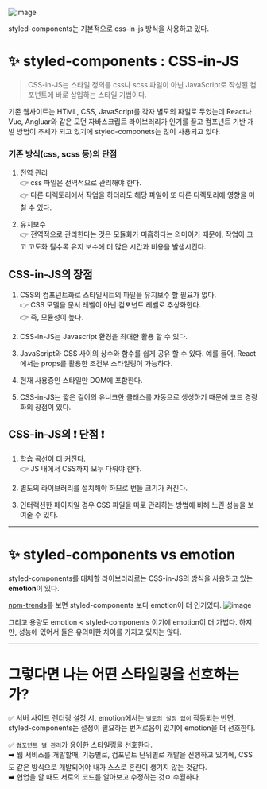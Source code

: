 ![image](https://user-images.githubusercontent.com/79238676/198945567-4b8dc546-3eb5-4269-8796-07da960ab93a.png)

styled-components는 기본적으로 css-in-js 방식을 사용하고 있다.

# ✨ styled-components : CSS-in-JS
> CSS-in-JS는 스타일 정의를 css나 scss 파일이 아닌 JavaScript로 작성된 컴포넌트에 바로 삽입하는 스타일 기법이다. 

기존 웹사이트는 HTML, CSS, JavaScript를 각자 별도의 파일로 두었는데
React나 Vue, Angluar와 같은 모던 자바스크립트 라이브러리가 인기를 끌고 컴포넌트 기반 개발 방법이 추세가 되고 있기에 styled-componets는 많이 사용되고 있다.

### 기존 방식(css, scss 등)의 단점
1. 전역 관리</br>
👉 css 파일은 전역적으로 관리해야 한다.</br>
👉 다른 디렉토리에서 작업을 하더라도 해당 파일이 또 다른 디렉토리에 영향을 미칠 수 있다.

2. 유지보수</br>
👉 전역적으로 관리한다는 것은 모듈화가 미흡하다는 의미이기 때문에, 작업이 크고 고도화 될수록 유지 보수에 더 많은 시간과 비용을 발생시킨다.

## CSS-in-JS의 장점
1. CSS의 컴포넌트화로 스타일시트의 파일을 유지보수 할 필요가 없다.</br>
👉 CSS 모델을 문서 레벨이 아닌 컴포넌트 레벨로 추상화한다.</br>
👉 즉, 모듈성이 높다.

2. CSS-in-JS는 Javascript 환경을 최대한 활용 할 수 있다.

3. JavaScript와 CSS 사이의 상수와 함수를 쉽게 공유 할 수 있다. 예를 들어, React에서는 props를 활용한 조건부 스타일링이 가능하다.

4. 현재 사용중인 스타일만 DOM에 포함한다.

5. CSS-in-JS는 짧은 길이의 유니크한 클래스를 자동으로 생성하기 때문에 코드 경량화의 장점이 있다.

## CSS-in-JS의 ❗️ 단점 ❗️
1. 학습 곡선이 더 커진다.</br>
👉 JS 내에서 CSS까지 모두 다뤄야 한다.

2. 별도의 라이브러리를 설치해야 하므로 번들 크기가 커진다.

3. 인터랙션한 페이지일 경우 CSS 파일을 따로 관리하는 방법에 비해 느린 성능을 보여줄 수 있다.

---
# ✨ styled-components vs emotion
styled-components를 대체할 라이브러리로는 CSS-in-JS의 방식을 사용하고 있는 **emotion**이 있다.

[npm-trends](https://npmtrends.com/emotion-vs-styled-components)를 보면 styled-components 보다 emotion이 더 인기있다.
![image](https://user-images.githubusercontent.com/79238676/198945454-e27f975e-8df3-4ca4-aa94-fbdfc86cd4bb.png)

그리고 용량도 emotion < styled-components 이기에 emotion이 더 가볍다. 
하지만, 성능에 있어서 둘은 유의미한 차이를 가지고 있지는 않다.

---

# 그렇다면 나는 어떤 스타일링을 선호하는가?
✅ 서버 사이드 렌더링 설정 시, emotion에서는 ```별도의 설정 없이``` 작동되는 반면, styled-components는 설정이 필요하는 번거로움이 있기에 emotion을 더 선호한다.

✅ ```컴포넌트 별 관리```가 용이한 스타일링을 선호한다.</br>
➡️ 웹 서비스를 개발할때, 기능별로, 컴포넌트 단위별로 개발을 진행하고 있기에, CSS도 같은 방식으로 개발되어야 내가 스스로 혼란이 생기지 않는 것같다.</br>
➡️ 협업을 할 때도 서로의 코드를 알아보고 수정하는 것ㅇ 수월하다.







